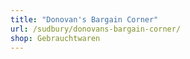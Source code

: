```yaml
---
title: "Donovan's Bargain Corner"
url: /sudbury/donovans-bargain-corner/
shop: Gebrauchtwaren
---
```


